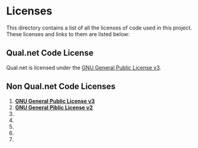 # Licenses

This directory contains a list of all the licenses of code used in this project. These licenses and links to them are listed below:

## Qual.net Code License

Qual.net is licensed under the [GNU General Public License v3](https://github.com/deavmi/qaul.net/blob/patch-6/Licenses/qaul.net_license.txt).

## Non Qual.net Code Licenses

1. [**GNU General Public License v3**](https://github.com/WachterJud/qaul.net/blob/master/Licenses/GPLv3.txt)
2. [**GNU General Piblic License v2**](https://github.com/WachterJud/qaul.net/blob/master/Licenses/GPLv2.txt)
3. []()
4. []()
5. []()
6. []()
7. []()
